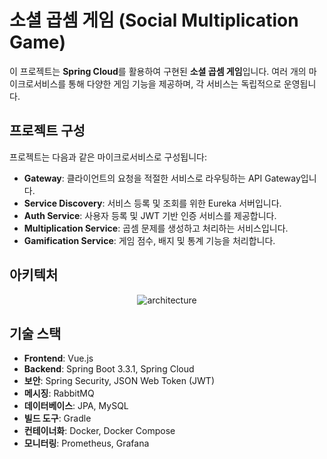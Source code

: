 # 소셜 곱셈 게임 (Social Multiplication Game)

이 프로젝트는 **Spring Cloud**를 활용하여 구현된 **소셜 곱셈 게임**입니다. 여러 개의 마이크로서비스를 통해 다양한 게임 기능을 제공하며, 각 서비스는 독립적으로 운영됩니다.

## 프로젝트 구성

프로젝트는 다음과 같은 마이크로서비스로 구성됩니다:

- **Gateway**: 클라이언트의 요청을 적절한 서비스로 라우팅하는 API Gateway입니다.
- **Service Discovery**: 서비스 등록 및 조회를 위한 Eureka 서버입니다.
- **Auth Service**: 사용자 등록 및 JWT 기반 인증 서비스를 제공합니다.
- **Multiplication Service**: 곱셈 문제를 생성하고 처리하는 서비스입니다.
- **Gamification Service**: 게임 점수, 배지 및 통계 기능을 처리합니다.

## 아키텍처

<p align="center">
    <img src="https://github.com/user-attachments/assets/b848fa40-1880-4953-9f43-66fd30ca96cc" alt="architecture"/>
</p>

## 기술 스택

- **Frontend**: Vue.js
- **Backend**: Spring Boot 3.3.1, Spring Cloud
- **보안**: Spring Security, JSON Web Token (JWT)
- **메시징**: RabbitMQ
- **데이터베이스**: JPA, MySQL
- **빌드 도구**: Gradle
- **컨테이너화**: Docker, Docker Compose
- **모니터링**: Prometheus, Grafana
